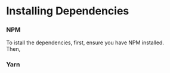 # Installing Dependencies
### NPM
To istall the dependencies, first, ensure you have NPM installed.<br>
Then, 

### Yarn
